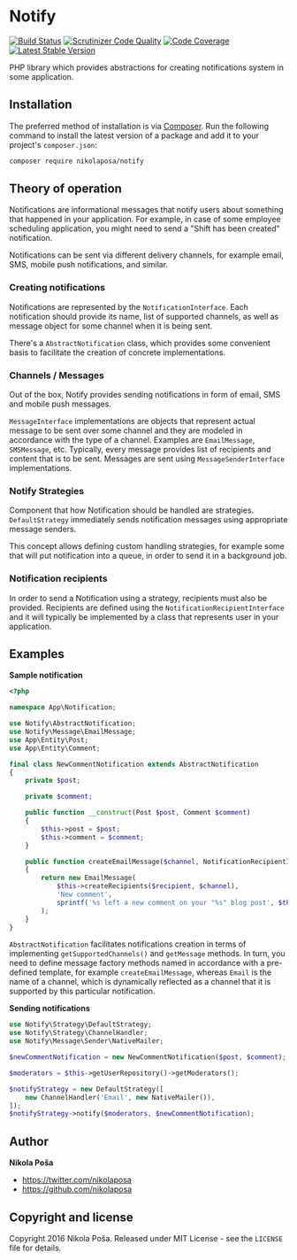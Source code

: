# Notify

[![Build Status](https://travis-ci.org/nikolaposa/notify.svg?branch=master)](https://travis-ci.org/nikolaposa/notify)
[![Scrutinizer Code Quality](https://scrutinizer-ci.com/g/nikolaposa/notify/badges/quality-score.png?b=master)](https://scrutinizer-ci.com/g/nikolaposa/notify/?branch=master)
[![Code Coverage](https://scrutinizer-ci.com/g/nikolaposa/notify/badges/coverage.png?b=master)](https://scrutinizer-ci.com/g/nikolaposa/notify/?branch=master)
[![Latest Stable Version](https://poser.pugx.org/nikolaposa/notify/v/stable)](https://packagist.org/packages/nikolaposa/notify)

PHP library which provides abstractions for creating notifications system in some application.

## Installation

The preferred method of installation is via [Composer](http://getcomposer.org/). Run the following
command to install the latest version of a package and add it to your project's `composer.json`:

```bash
composer require nikolaposa/notify
```

## Theory of operation

Notifications are informational messages that notify users about something that happened in your
application. For example, in case of some employee scheduling application, you might need to send
a "Shift has been created" notification.

Notifications can be sent via different delivery channels, for example email, SMS, mobile push
notifications, and similar.

### Creating notifications

Notifications are represented by the `NotificationInterface`. Each notification should provide its
name, list of supported channels, as well as message object for some channel when it is being sent.

There's a `AbstractNotification` class, which provides some convenient basis to facilitate the
creation of concrete implementations.

### Channels / Messages

Out of the box, Notify provides sending notifications in form of email, SMS and mobile push messages.

`MessageInterface` implementations are objects that represent actual message to be sent over some
channel and they are modeled in accordance with the type of a channel. Examples are `EmailMessage`,
`SMSMessage`, etc. Typically, every message provides list of recipients and content that is to be
sent. Messages are sent using `MessageSenderInterface` implementations.

### Notify Strategies

Component that how Notification should be handled are strategies. `DefaultStrategy` immediately sends
notification messages using appropriate message senders.

This concept allows defining custom handling strategies, for example some that will put notification
into a queue, in order to send it in a background job.

### Notification recipients

In order to send a Notification using a strategy, recipients must also be provided. Recipients are
defined using the `NotificationRecipientInterface` and it will typically be implemented by a class
that represents user in your application.

## Examples

**Sample notification**
```php
<?php

namespace App\Notification;

use Notify\AbstractNotification;
use Notify\Message\EmailMessage;
use App\Entity\Post;
use App\Entity\Comment;

final class NewCommentNotification extends AbstractNotification
{
    private $post;

    private $comment;

    public function __construct(Post $post, Comment $comment)
    {
        $this->post = $post;
        $this->comment = $comment;
    }

    public function createEmailMessage($channel, NotificationRecipientInterface $recipient)
    {
        return new EmailMessage(
            $this->createRecipients($recipient, $channel),
            'New comment',
            sprintf('%s left a new comment on your "%s" blog post', $this->comment->getAuthorName(), $this->post->getTitle())
        );
    }
}
```

`AbstractNotification` facilitates notifications creation in terms of implementing
`getSupportedChannels()` and `getMessage` methods. In turn, you need to define message factory
methods named in accordance with a pre-defined template, for example `createEmailMessage`, whereas
`Email` is the name of a channel, which is dynamically reflected as a channel that it is supported
by this particular notification.

**Sending notifications**

```php
use Notify\Strategy\DefaultStrategy;
use Notify\Strategy\ChannelHandler;
use Notify\Message\Sender\NativeMailer;

$newCommentNotification = new NewCommentNotification($post, $comment);

$moderators = $this->getUserRepository()->getModerators();

$notifyStrategy = new DefaultStrategy([
    new ChannelHandler('Email', new NativeMailer()),
]);
$notifyStrategy->notify($moderators, $newCommentNotification);
```

## Author

**Nikola Poša**

* https://twitter.com/nikolaposa
* https://github.com/nikolaposa

## Copyright and license

Copyright 2016 Nikola Poša. Released under MIT License - see the `LICENSE` file for details.